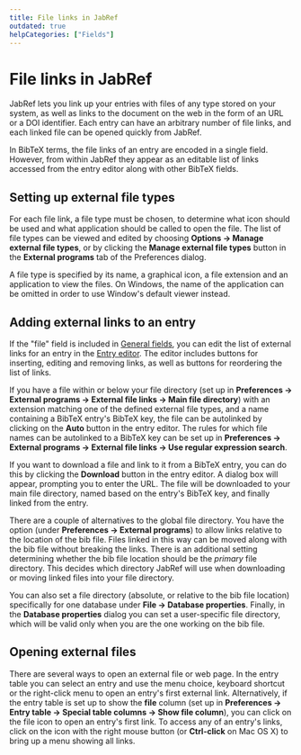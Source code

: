 ```yaml
---
title: File links in JabRef
outdated: true
helpCategories: ["Fields"]
---
```


# File links in JabRef

JabRef lets you link up your entries with files of any type stored on your system, as well as links to the document on the web in the form of an URL or a DOI identifier. Each entry can have an arbitrary number of file links, and each linked file can be opened quickly from JabRef.

In BibTeX terms, the file links of an entry are encoded in a single field. However, from within JabRef they appear as an editable list of links accessed from the entry editor along with other BibTeX fields.

## Setting up external file types

For each file link, a file type must be chosen, to determine what icon should be used and what application should be called to open the file. The list of file types can be viewed and edited by choosing **Options -&gt; Manage external file types**, or by clicking the **Manage external file types** button in the **External programs** tab of the Preferences dialog.

A file type is specified by its name, a graphical icon, a file extension and an application to view the files. On Windows, the name of the application can be omitted in order to use Window's default viewer instead.

## Adding external links to an entry

If the "file" field is included in [General fields](GeneralFields), you can edit the list of external links for an entry in the [Entry editor](EntryEditorHelp). The editor includes buttons for inserting, editing and removing links, as well as buttons for reordering the list of links.

If you have a file within or below your file directory (set up in **Preferences -&gt; External programs -&gt; External file links -&gt; Main file directory**) with an extension matching one of the defined external file types, and a name containing a BibTeX entry's BibTeX key, the file can be autolinked by clicking on the **Auto** button in the entry editor. The rules for which file names can be autolinked to a BibTeX key can be set up in **Preferences -&gt; External programs -&gt; External file links -&gt; Use regular expression search**.

If you want to download a file and link to it from a BibTeX entry, you can do this by clicking the **Download** button in the entry editor. A dialog box will appear, prompting you to enter the URL. The file will be downloaded to your main file directory, named based on the entry's BibTeX key, and finally linked from the entry.

There are a couple of alternatives to the global file directory. You have the option (under **Preferences -&gt; External programs**) to allow links relative to the location of the bib file. Files linked in this way can be moved along with the bib file without breaking the links. There is an additional setting determining whether the bib file location should be the *primary* file directory. This decides which directory JabRef will use when downloading or moving linked files into your file directory.

You can also set a file directory (absolute, or relative to the bib file location) specifically for one database under **File -&gt; Database properties**. Finally, in the **Database properties** dialog you can set a user-specific file directory, which will be valid only when you are the one working on the bib file.

## Opening external files

There are several ways to open an external file or web page. In the entry table you can select an entry and use the menu choice, keyboard shortcut or the right-click menu to open an entry's first external link. Alternatively, if the entry table is set up to show the **file** column (set up in **Preferences -&gt; Entry table -&gt; Special table columns -&gt; Show file column**), you can click on the file icon to open an entry's first link. To access any of an entry's links, click on the icon with the right mouse button (or **Ctrl-click** on Mac OS X) to bring up a menu showing all links.
